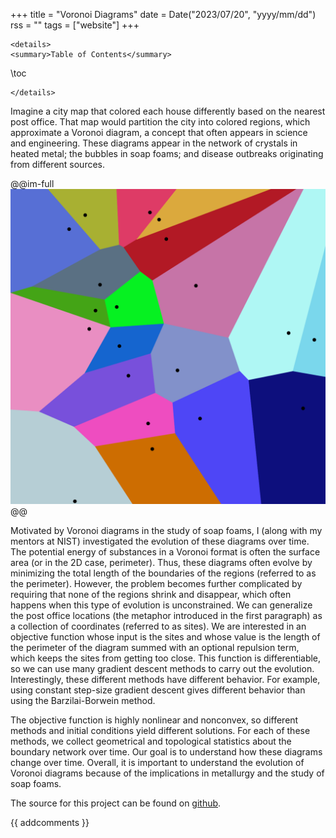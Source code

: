 +++
title = "Voronoi Diagrams"
date = Date("2023/07/20", "yyyy/mm/dd")
rss = ""
tags = ["website"]
+++
~~~
<details>
<summary>Table of Contents</summary>
~~~
\toc
~~~
</details>
~~~

Imagine a city map that colored each house differently based on the nearest post office. That map would partition the city into colored regions, which approximate a Voronoi diagram, a concept that often appears in science and engineering. These diagrams appear in the network of crystals in heated metal; the bubbles in soap foams; and disease outbreaks originating from different sources.

@@im-full
![](/assets/Euclidean_Voronoi_diagram.svg.png)
@@

Motivated by Voronoi diagrams in the study of soap foams, I (along with my mentors at NIST) investigated the evolution of these diagrams over time. The potential energy of substances in a Voronoi format is often the surface area (or in the 2D case, perimeter). Thus, these diagrams often evolve by minimizing the total length of the boundaries of the regions (referred to as the perimeter). However, the problem becomes further complicated by requiring that none of the regions shrink and disappear, which often happens when this type of evolution is unconstrained. We can generalize the post office locations (the metaphor introduced in the first paragraph) as a collection of coordinates (referred to as sites). We are interested in an objective function whose input is the sites and whose value is the length of the perimeter of the diagram summed with an optional repulsion term, which keeps the sites from getting too close. This function is differentiable, so we can use many gradient descent methods to carry out the evolution. Interestingly, these different methods have different behavior. For example, using constant step-size gradient descent gives different behavior than using the Barzilai-Borwein method.

The objective function is highly nonlinear and nonconvex, so different methods and initial conditions yield different solutions. For each of these methods, we collect geometrical and topological statistics about the boundary network over time. Our goal is to understand how these diagrams change over time. Overall, it is important to understand the evolution of Voronoi diagrams because of the implications in metallurgy and the study of soap foams.

The source for this project can be found on [github](https://github.com/jasoneveleth/voronoi2).

{{ addcomments }}
